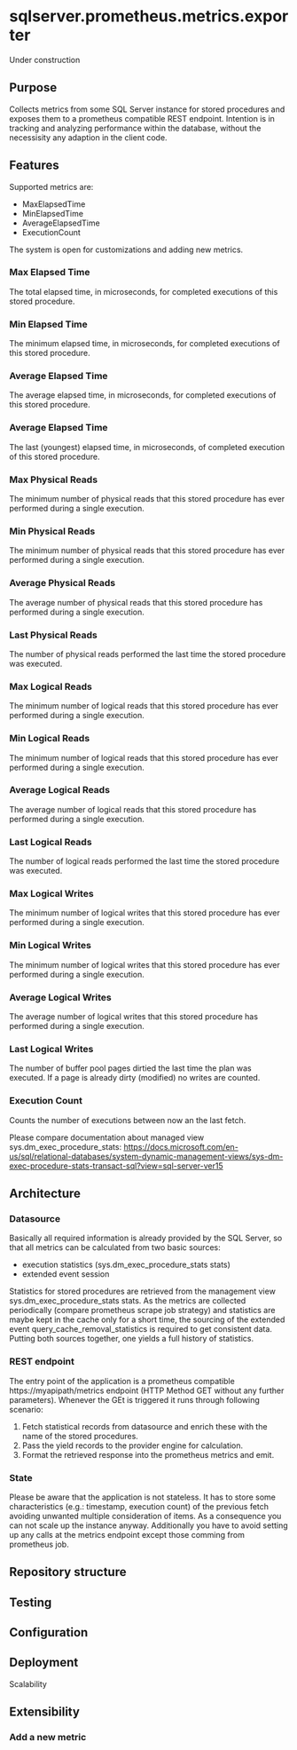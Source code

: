 # sqlserver.prometheus.metrics.exporter

Under construction

## Purpose
Collects metrics from some SQL Server instance for stored procedures and exposes them to a prometheus compatible REST endpoint.
Intention is in tracking and analyzing performance within the database, without the necessisity any adaption in the client code.  

## Features
Supported metrics are:
* MaxElapsedTime 
* MinElapsedTime
* AverageElapsedTime
* ExecutionCount

The system is open for customizations and adding new metrics.

### Max Elapsed Time
The total elapsed time, in microseconds, for completed executions of this stored procedure.

### Min Elapsed Time
The minimum elapsed time, in microseconds, for completed executions of this stored procedure.

### Average Elapsed Time
The average elapsed time, in microseconds, for completed executions of this stored procedure.

### Average Elapsed Time
The last (youngest) elapsed time, in microseconds, of completed execution of this stored procedure.

### Max Physical Reads
The minimum number of physical reads that this stored procedure has ever performed during a single execution.

### Min Physical Reads
The minimum number of physical reads that this stored procedure has ever performed during a single execution.

### Average Physical Reads
The average number of physical reads that this stored procedure has performed during a single execution.

### Last Physical Reads
The number of physical reads performed the last time the stored procedure was executed.

### Max Logical Reads
The minimum number of logical reads that this stored procedure has ever performed during a single execution.

### Min Logical Reads
The minimum number of logical reads that this stored procedure has ever performed during a single execution.

### Average Logical Reads
The average number of logical reads that this stored procedure has performed during a single execution.

### Last Logical Reads
The number of logical reads performed the last time the stored procedure was executed.

### Max Logical Writes
The minimum number of logical writes that this stored procedure has ever performed during a single execution.

### Min Logical Writes
The minimum number of logical writes that this stored procedure has ever performed during a single execution.

### Average Logical Writes
The average number of logical writes that this stored procedure has performed during a single execution.

### Last Logical Writes
The number of buffer pool pages dirtied the last time the plan was executed. If a page is already dirty (modified) no writes are counted.

### Execution Count
Counts the number of executions between now an the last fetch.

Please compare documentation about managed view sys.dm_exec_procedure_stats:
https://docs.microsoft.com/en-us/sql/relational-databases/system-dynamic-management-views/sys-dm-exec-procedure-stats-transact-sql?view=sql-server-ver15

## Architecture



### Datasource
Basically all required information is already provided by the SQL Server, so that all metrics can be calculated from two basic sources:
* execution statistics (sys.dm_exec_procedure_stats stats)
* extended event session

Statistics for stored procedures are retrieved from the management view sys.dm_exec_procedure_stats stats. As the metrics are collected periodically (compare prometheus scrape job strategy) and statistics are maybe kept in the cache only for a short time, the sourcing of the extended event query_cache_removal_statistics is required to get consistent data. Putting both sources together, one yields a full history of statistics. 

### REST endpoint
The entry point of the application is a prometheus compatible https://myapipath/metrics endpoint (HTTP Method GET without any further parameters). Whenever the GEt is triggered it runs through following scenario:
1. Fetch statistical records from datasource and enrich these with the name of the stored procedures.
2. Pass the yield records to the provider engine for calculation.
3. Format the retrieved response into the prometheus metrics and emit.

### State
Please be aware that the application is not stateless. It has to store some characteristics (e.g.: timestamp, execution count) of the previous fetch avoiding unwanted multiple consideration of items. As a consequence you can not scale up the instance anyway. Additionally you have to avoid setting up any calls at the metrics endpoint except those comming from prometheus job.

## Repository structure

## Testing

## Configuration

## Deployment
Scalability
## Extensibility

### Add a new metric
